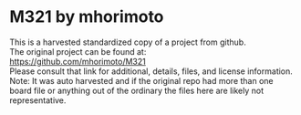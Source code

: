 
# M321 by mhorimoto  
This is a harvested standardized copy of a project from github.  
The original project can be found at:  
https://github.com/mhorimoto/M321  
Please consult that link for additional, details, files, and license information.  
Note: It was auto harvested and if the original repo had more than one board file or anything out of the ordinary the files here are likely not representative.  
    
